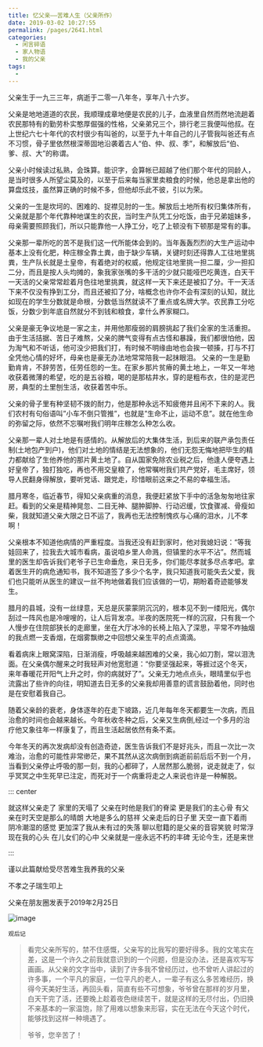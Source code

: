 ```yaml
---
title: 忆父亲——苦难人生（父亲所作）
date: 2019-03-02 10:27:55
permalink: /pages/2641.html
categories:
  - 闲言碎语
  - 家人物语
  - 我的父亲
tags:
  - 
---
```


父亲生于一九三三年，病逝于二零一八年冬，享年八十六岁。



父亲是地地道道的农民，我顺理成章地便是农民的儿子，血液里自然而然地流趟着农民那特有的勤劳朴实憨厚倔强的性格，父亲弟兄三个，排行老三我便叫他叔。在上世纪六七十年代的农村很少有叫爸的，以至于九十年自己的儿子管我叫爸还有点不习惯，骨子里依然根深蒂固地沿袭着古人“伯、仲、叔、季”，和解放后“伯、爹、叔、大”的称谓。

父亲小时候读过私熟，会珠算。能识字，会算帐已超越了他们那个年代的同龄人，是当时很多人所望尘莫及的，以至于后来每当家里卖粮食的时候，他总是拿出他的算盘炫技，虽然算正确的时候不多，但他却乐此不彼，引以为荣。

父亲的一生是坎坷的、困难的、捉襟见肘的一生。解放后土地所有权归集体所有，父亲就是那个年代靠种地谋生的农民，当时生产队凭工分吃饭，由于兄弟姐妹多，母亲需要照顾我们，所以只能靠他一人挣工分，吃了上顿没有下顿那是常有的事。

父亲那一辈所吃的苦不是我们这一代所能体会到的。当年轰轰烈烈的大生产运动中基本上没有化肥，种庄稼全靠土粪，由于缺少车辆，关键时刻还得靠人工往地里挑粪，生产队长就是土皇帝，有着绝对的权威，他规定往地里挑一担二厘，少一担扣二分，而且是按人头均摊的，象我家张嘴的多干活的少就只能哑巴吃黄连，白天干一天活的父亲常常趁着月色往地里挑粪，就这样一天下来还是被扣了分。干一天活下来不仅没有挣到工分，而且还被扣了分，啥概念也许你不会有深刻的认知，就比如现在的学生分数就是命根，分数低当然就读不了重点或名牌大学。农民靠工分吃饭，分数少到年底自然就分不到钱和粮食，拿什么养家糊口。

父亲是豪无争议地是一家之主，并用他那瘦弱的肩膀挑起了我们全家的生活重担。由于生活拮据、苦日子难熬，父亲的脾气变得有点古怪和暴躁，我们都很怕他，因为淘气和不听话，他可没少把我们打，有时候不明缘由地也会挨一顿揍，打与不打全凭他心情的好坏，母亲也是豪无办法地常常陪我一起抹眼泪。
父亲的一生是勤勤肯肯，不辞劳苦，任劳任怨的一生。在家乡那片贫瘠的黄土地上，一年又一年地收获着微薄的希望，吃的是五谷粮，喝的是那枯井水，穿的是粗布衣，住的是泥巴房，典型的土里刨生活，收获着苦中乐。

父亲的骨子里有种坚韧不拨的耐力，他是那种永远不知疲倦并且闲不下来的人。我们农村有句俗语叫”小车不倒只管推”，也就是”生命不止，运动不息”。就在他生命的弥留之际，依然不忘嘱咐我们明年庄稼怎么种怎么收。

父亲那一辈人对土地是有感情的。从解放后的大集体生活，到后来的联产承包责任制(土地包产到户)，他们对土地的情结是无法想象的，他们无怨无悔地把毕生的精力都献给了生他养他的那片黄土地了。自从国家免除农业税之后，他逢人便夸遇上好皇帝了，独打独吃，再也不用交皇粮了，他常嘱咐我们共产党好，毛主席好，领导人民翻身得解放，要听党话、跟党走，珍惜眼前这来之不易的幸福生活。

腊月寒冬，临近春节，得知父亲病重的消息，我便赶紧放下手中的活急匆匆地往家赶。看到的父亲是精神晃忽、二目无神、腿肿脚肿、行动迟缓，饮食骤减、骨瘦如柴，我就知道父亲大限之日不运了，我再也无法控制愧疚与心痛的泪水，儿不孝啊！

父亲根本不知道他病情的严重程度。当我还没有赶到家时，他对我媳妇说：“等我娃回来了，拉我去大城市看病，虽说咱乡里人命溅，但镇里的水平不沾”。然而城里的医生却告诉我们老爷子已生命垂危，来日无多，你们能尽孝就多尽点孝吧。拿着医生开的病危通知书，我不知道签了多少个名字，我只知道我可能失去父爱，我们也只能听从医生的建议一丝不拘地做着我们应该做的一切，期盼着奇迹能够发生。

腊月的县城，没有一丝绿意，天总是灰蒙蒙阴沉沉的，根本见不到一缕阳光，偶尔刮过一阵风也是冷嗖嗖的，让人后背发凉。半夜的医院死一样的沉寂，只有我一个人慢步在住院部狭长的走廊里，坐在大厅冰冷的长椅上陷入了深思，平常不咋抽烟的我点燃一支香烟，在烟雾飘缈之中回想父亲生平的点点滴滴。

看着病床上眼窝深陷，日渐消瘦，呼吸越来越困难的父亲，我心如刀割，常以泪洗面。在父亲偶尔醒来之时我轻声对他宽慰道：“你要坚强起来，等捱过这个冬天，来年春暖花开阳气上升之时，你的病就好了”。父亲无力地点点头，眼晴里似乎也流露出了些许的向往，明知道去日无多的父亲我却用善意的谎言鼓励着他，同时也是在安慰着我自己。

随着父亲龄的衰老，身体逐年的在走下坡路，近几年每年冬天都要生一次病，而且治愈的时间也会越来越长。今年秋收冬种之后，父亲又生病倒,经过一个多月的治疗他又象往年一样康复了，而且生活起居依然有条不紊。

今年冬天的再次发病却没有创造奇迹，医生告诉我们不是好兆头，而且一次比一次难治，治愈的可能性非常缈茫，果不其然从这次病倒到病逝前前后后不到一个月，当看到父亲停止呼吸的那一刻，我的心都碎了，人居然那么脆弱，说走就走了，似乎冥冥之中生死早已注定，而死对于一个病重将走之人来说也许是一种解脱。

::: center

就这样父亲走了
家里的天塌了
父亲在时他是我们的脊梁
更是我们的主心骨
有父亲在时天空是那么的晴朗
大地是多么的慈祥
父亲走后的日子里
天空一直下着雨
阴冷潮湿的感觉
更加深了我从未有过的失落
聊以慰籍的是父亲的音容笑貌
时常浮现在我的心头
在儿女们的心中
父亲就是一座永远不朽的丰碑
无论今生，还是来世

:::

谨以此篇献给受尽苦难生我养我的父亲

不孝之子瑞生叩上

父亲在朋友圈发表于2019年2月25日

![image](https://tva3.sinaimg.cn/large/008k1Yt0ly1gs3jy2b8iqj30u01hcu0y.jpg)



`观后记`

> 看完父亲所写的，禁不住感慨，父亲写的比我写的要好得多。我的文笔实在差，这是一个许久之前我就意识到的一个问题，但是没办法，还是喜欢写写画画。从父亲的文字当中，读到了许多我不曾经历过，也不曾听人讲起过的许多事，一个平凡的家庭，一位平凡的老人，一辈子有这么多苦难经历，换得今天美好生活，再回头看，简直有些不可想象，爷爷曾在那样的岁月里，白天干完了活，还要晚上趁着夜色继续苦干，就是这样的无尽付出，仍旧换不来基本的一家温饱，除了用难以想象来形容，实在无法在今天这个时代，能够找到这样一种境遇了。
>
> 
>
> 爷爷，您辛苦了！

